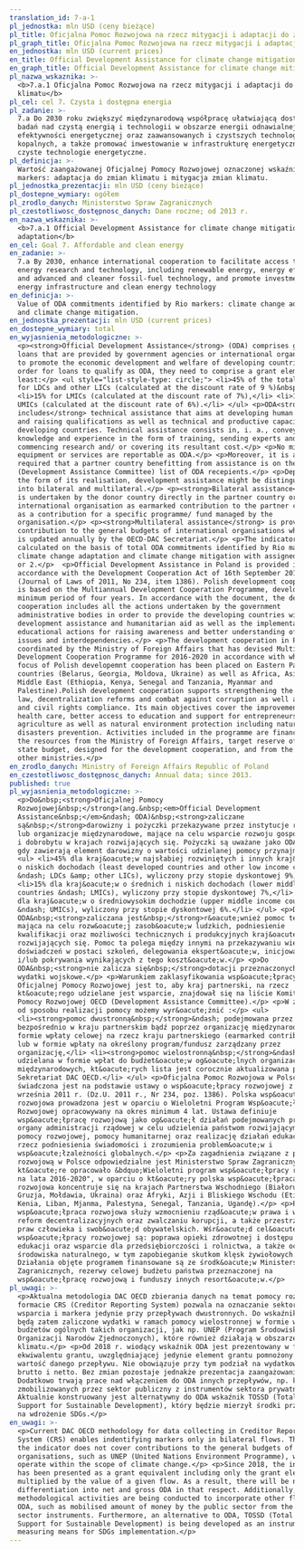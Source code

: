 ```yaml
---
translation_id: 7-a-1
pl_jednostka: mln USD (ceny bieżące)
pl_title: Oficjalna Pomoc Rozwojowa na rzecz mitygacji i adaptacji do zmian klimatu
pl_graph_title: Oficjalna Pomoc Rozwojowa na rzecz mitygacji i adaptacji do zmian klimatu
en_jednostka: mln USD (current prices)
en_title: Official Development Assistance for climate change mitigation and adaptation
en_graph_title: Official Development Assistance for climate change mitigation and adaptation
pl_nazwa_wskaznika: >-
  <b>7.a.1 Oficjalna Pomoc Rozwojowa na rzecz mitygacji i adaptacji do zmian
  klimatu</b>
pl_cel: cel 7. Czysta i dostępna energia
pl_zadanie: >-
  7.a Do 2030 roku zwiększyć międzynarodową współpracę ułatwiającą dostęp do
  badań nad czystą energią i technologii w obszarze energii odnawialnej,
  efektywności energetycznej oraz zaawansowanych i czystszych technologii paliw
  kopalnych, a także promować inwestowanie w infrastrukturę energetyczną i
  czyste technologie energetyczne.
pl_definicja: >-
  Wartość zaangażowanej Oficjalnej Pomocy Rozwojowej oznaczonej wskaźnikami Rio
  markers: adaptacja do zmian klimatu i mitygacja zmian klimatu.
pl_jednostka_prezentacji: mln USD (ceny bieżące)
pl_dostepne_wymiary: ogółem
pl_zrodlo_danych: Ministerstwo Spraw Zagranicznych
pl_czestotliwosc_dostępnosc_danych: Dane roczne; od 2013 r.
en_nazwa_wskaznika: >-
  <b>7.a.1 Official Development Assistance for climate change mitigation and
  adaptation</b>
en_cel: Goal 7. Affordable and clean energy
en_zadanie: >-
  7.a By 2030, enhance international cooperation to facilitate access to clean
  energy research and technology, including renewable energy, energy efficiency
  and advanced and cleaner fossil-fuel technology, and promote investment in
  energy infrastructure and clean energy technology
en_definicja: >-
  Value of ODA commitments identified by Rio markers: climate change adaptation
  and climate change mitigation.
en_jednostka_prezentacji: mln USD (current prices)
en_dostepne_wymiary: total
en_wyjasnienia_metodologiczne: >-
  <p><strong>Official Development Assistance</strong> (ODA) comprises grants and
  loans that are provided by government agencies or international organizations
  to promote the economic development and welfare of developing countries. In
  order for loans to qualify as ODA, they need to comprise a grant element of at
  least:</p> <ul style="list-style-type: circle;"> <li>45% of the total amount
  for LDCs and other LICs (calculated at the discount rate of 9 %)&nbsp;</li>
  <li>15% for LMICs (calculated at the discount rate of 7%),</li> <li>10% for
  UMICs (calculated at the discount rate of 6%).</li> </ul> <p>ODA<strong> also
  includes</strong> technical assistance that aims at developing human resources
  and raising qualifications as well as technical and productive capacity of the
  developing countries. Technical assistance consists in, i. a., conveying
  knowledge and experience in the form of training, sending experts and
  commencing research and/ or covering its resultant cost.</p> <p>No military
  equipment or services are reportable as ODA.</p> <p>Moreover, it is also
  required that a partner country benefitting from assistance is on the OECD DAC
  (Development Assistance Committee) list of ODA recepients.</p> <p>Depending on
  the form of its realisation, development assistance might be distinguished
  into bilateral and multilateral.</p> <p><strong>Bilateral assistance</strong>
  is undertaken by the donor country directly in the partner country or by an
  international organisation as earmarked contribution to the partner country or
  as a contribution for a specific programme/ fund managed by the
  organisation.</p> <p><strong>Multilateral assistance</strong> is provided as a
  contribution to the general budgets of international organisations whose list
  is updated annually by the OECD-DAC Secretariat.</p> <p>The indicator is
  calculated on the basis of total ODA commitments identified by Rio markers for
  climate change adaptation and climate change mitigation with assigned scores 1
  or 2.</p>  <p>Official Development Assistance in Poland is provided in
  accordance with the Development Cooperation Act of 16th September 2011
  (Journal of Laws of 2011, No 234, item 1386). Polish development cooperation
  is based on the Multiannual Development Cooperation Programme, developed for a
  minimum period of four years. In accordance with the document, the development
  cooperation includes all the actions undertaken by the government
  administrative bodies in order to provide the developing countries with
  development assistance and humanitarian aid as well as the implementation of
  educational actions for raising awareness and better understanding of global
  issues and interdependencies.</p> <p>The development cooperation in Poland is
  coordinated by the Ministry of Foreign Affairs that has devised Multiannual
  Development Cooperation Programme for 2016-2020 in accordance with which the
  focus of Polish developemnt cooperation has been placed on Eastern Partnership
  countries (Belarus, Georgia, Moldova, Ukraine) as well as Africa, Asia and
  Middle East (Ethiopia, Kenya, Senegal and Tanzania, Myanmar and
  Palestine).Polish development cooperation supports strengthening the rule of
  law, decentralization reforms and combat against corruption as well as human
  and civil rights compliance. Its main objectives cover the improvement of
  health care, better access to education and support for entrepreneurship and
  agriculture as well as natural environment protection including natural
  disasters prevention. Activities included in the programme are financed with
  the resources from the Ministry of Foreign Affairs, target reserve of the
  state budget, designed for the development cooperation, and from the funds of
  other ministries.</p>
en_zrodlo_danych: Ministry of Foreign Affairs Republic of Poland
en_czestotliwosc_dostępnosc_danych: Annual data; since 2013.
published: true
pl_wyjasnienia_metodologiczne: >-
  <p>Do&nbsp;<strong>Oficjalnej Pomocy
  Rozwojowej&nbsp;</strong>(ang.&nbsp;<em>Official Development
  Assistance&nbsp;</em>&ndash; ODA)&nbsp;<strong>zaliczane
  są&nbsp;</strong>darowizny i pożyczki przekazywane przez instytucje rządowe
  lub organizacje międzynarodowe, mające na celu wsparcie rozwoju gospodarczego
  i dobrobytu w krajach rozwijających się. Pożyczki są uważane jako ODA wtedy,
  gdy zawierają element darowizny o wartości udzielanej pomocy przynajmniej:</p>
  <ul> <li>45% dla kraj&oacute;w najsłabiej rozwiniętych i innych kraj&oacute;w
  o niskich dochodach (least developed countries and other low income countires
  &ndash; LDCs &amp; other LICs), wyliczony przy stopie dyskontowej 9%,</li>
  <li>15% dla kraj&oacute;w o średnich i niskich dochodach (lower middle income
  countries &ndash; LMICs), wyliczony przy stopie dyskontowej 7%,</li> <li>10%
  dla kraj&oacute;w o średniowysokim dochodzie (upper middle income countries
  &ndash; UMICs), wyliczony przy stopie dyskontowej 6%.</li> </ul> <p>Do
  ODA&nbsp;<strong>zaliczana jest&nbsp;</strong>r&oacute;wnież pomoc techniczna,
  mająca na celu rozw&oacute;j zasob&oacute;w ludzkich, podniesienie
  kwalifikacji oraz możliwości technicznych i produkcyjnych kraj&oacute;w
  rozwijających się. Pomoc ta polega między innymi na przekazywaniu wiedzy i
  doświadczeń w postaci szkoleń, delegowania ekspert&oacute;w, inicjowania badań
  i/lub pokrywania wynikających z tego koszt&oacute;w.</p> <p>Do
  ODA&nbsp;<strong>nie zalicza się&nbsp;</strong>dotacji przeznaczonych na
  wydatki wojskowe.</p> <p>Warunkiem zaklasyfikowania wsp&oacute;łpracy jako
  Oficjalnej Pomocy Rozwojowej jest to, aby kraj partnerski, na rzecz
  kt&oacute;rego udzielane jest wsparcie, znajdował się na liście Komitetu
  Pomocy Rozwojowej OECD (Development Assistance Committee).</p> <p>W zależności
  od sposobu realizacji pomocy możemy wyr&oacute;żnić :</p> <ul>
  <li><strong>pomoc dwustronną&nbsp;</strong>&ndash; podejmowana przez donatora
  bezpośrednio w kraju partnerskim bądź poprzez organizację międzynarodową w
  formie wpłaty celowej na rzecz kraju partnerskiego (earmarked contribution)
  lub w formie wpłaty na określony program/fundusz zarządzany przez
  organizację,</li> <li><strong>pomoc wielostronną&nbsp;</strong>&ndash;
  udzielana w formie wpłat do budżet&oacute;w og&oacute;lnych organizacji
  międzynarodowych, kt&oacute;rych lista jest corocznie aktualizowana przez
  Sekretariat DAC OECD.</li> </ul> <p>Oficjalna Pomoc Rozwojowa w Polsce
  świadczona jest na podstawie ustawy o wsp&oacute;łpracy rozwojowej z dnia 16
  września 2011 r. (Dz.U. 2011 r., Nr 234, poz. 1386). Polska wsp&oacute;łpraca
  rozwojowa prowadzona jest w oparciu o Wieloletni Program Wsp&oacute;łpracy
  Rozwojowej opracowywany na okres minimum 4 lat. Ustawa definiuje
  wsp&oacute;łpracę rozwojową jako og&oacute;ł działań podejmowanych przez
  organy administracji rządowej w celu udzielenia państwom rozwijającym się
  pomocy rozwojowej, pomocy humanitarnej oraz realizację działań edukacyjnych na
  rzecz podniesienia świadomości i zrozumienia problem&oacute;w i
  wsp&oacute;łzależności globalnych.</p> <p>Za zagadnienia związane z pomocą
  rozwojową w Polsce odpowiedzialne jest Ministerstwo Spraw Zagranicznych,
  kt&oacute;re opracowało &bdquo;Wieloletni program wsp&oacute;łpracy rozwojowej
  na lata 2016-2020", w oparciu o kt&oacute;ry polska wsp&oacute;łpraca
  rozwojowa koncentruje się na krajach Partnerstwa Wschodniego (Białoruś,
  Gruzja, Mołdawia, Ukraina) oraz Afryki, Azji i Bliskiego Wschodu (Etiopia,
  Kenia, Liban, Mjanma, Palestyna, Senegal, Tanzania, Ugandę).</p> <p>Polska
  wsp&oacute;łpraca rozwojowa służy wzmocnieniu rząd&oacute;w prawa i wspieraniu
  reform decentralizacyjnych oraz zwalczaniu korupcji, a także przestrzeganiu
  praw człowieka i swob&oacute;d obywatelskich. Wśr&oacute;d cel&oacute;w
  wsp&oacute;łpracy rozwojowej są: poprawa opieki zdrowotnej i dostępu do
  edukacji oraz wsparcie dla przedsiębiorczości i rolnictwa, a także ochrona
  środowiska naturalnego, w tym zapobieganie skutkom klęsk żywiołowych.
  Działania objęte programem finansowane są ze środk&oacute;w Ministerstwa Spraw
  Zagranicznych, rezerwy celowej budżetu państwa przeznaczonej na
  wsp&oacute;łpracę rozwojową i funduszy innych resort&oacute;w.</p>
pl_uwagi: >-
  <p>Aktualna metodologia DAC OECD zbierania danych na temat pomocy rozwojowej w
  formacie CRS (Creditor Reporting System) pozwala na oznaczanie sektora
  wsparcia i markera jedynie przy przepływach dwustronnych. Do wskaźnika nie
  będą zatem zaliczone wydatki w ramach pomocy wielostronnej w formie wpłat do
  budżetów ogólnych takich organizacji, jak np. UNEP (Program Środowiskowy
  Organizacji Narodów Zjednoczonych), które również działają w obszarze
  klimatu.</p> <p>Od 2018 r. wiodący wskaźnik ODA jest prezentowany w formie
  ekwiwalentu grantu, uwzględniającej jedynie element grantu pomnożony przez
  wartość danego przepływu. Nie obowiązuje przy tym podział na wydatkowanie ODA
  brutto i netto. Bez zmian pozostaje jednakże prezentacja zaangażowania ODA.
  Dodatkowo trwają prace nad włączeniem do ODA innych przepływów, np. kwot
  zmobilizowanych przez sektor publiczny z instrumentów sektora prywatnego.
  Aktualnie konstruowany jest alternatywny do ODA wskaźnik TOSSD (Total Oficial
  Support for Sustainable Development), który będzie mierzył środki przeznaczane
  na wdrożenie SDGs.</p>
en_uwagi: >-
  <p>Current DAC OECD methodology for data collecting in Creditor Reporting
  System (CRS) enables indentifying markers only in bilateral flows. Therefore,
  the indicator does not cover contributions to the general budgets of
  organisations, such as UNEP (United Nations Environment Programme), which
  operate within the scope of climate change.</p> <p>Since 2018, the indicator
  has been presented as a grant equivalent including only the grant element
  multiplied by the value of a given flow. As a result, there will be no
  differentiation into net and gross ODA in that respect. Additionally, some
  methodological activities are being conducted to incorporate other flows into
  ODA, such as mobilised amount of money by the public sector from the private
  sector instruments. Furthermore, an alternative to ODA, TOSSD (Total Official
  Support for Sustainable Development) is being developed as an instrument for
  measuring means for SDGs implementation.</p>
---
```

